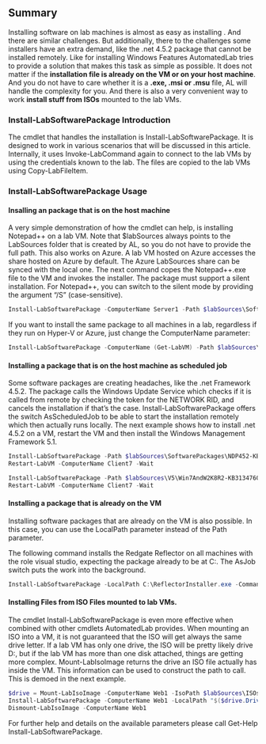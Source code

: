 ## Summary
Installing software on lab machines is almost as easy as installing <TODO Windows Features>.  And there are similar challenges. But additionally, there to the challenges some installers have an extra demand, like the .net 4.5.2 package that cannot be installed remotely. Like for installing Windows Features AutomatedLab tries to provide a solution that makes this task as simple as possible. It does not matter if the **installation file is already on the VM or on your host machine**. And you do not have to care whether it is a **.exe, .msi or .msu** file, AL will handle the complexity for you. And there is also a very convenient way to work **install stuff from ISOs** mounted to the lab VMs.

### Install-LabSoftwarePackage Introduction
The cmdlet that handles the installation is Install-LabSoftwarePackage. It is designed to work in various scenarios that will be discussed in this article.
Internally, it uses Invoke-LabCommand again to connect to the lab VMs by using the credentials known to the lab. The files are copied to the lab VMs using Copy-LabFileItem.

### Install-LabSoftwarePackage Usage
#### Insalling an package that is on the host machine
A very simple demonstration of how the cmdlet can help, is installing Notepad++ on a lab VM. Note that $labSources always points to the LabSources folder that is created by AL, so you do not have to provide the full path. This also works on Azure. A lab VM hosted on Azure accesses the share hosted on Azure by default. The Azure LabSources share can be synced with the local one.
The next command copes the Notepad++.exe file to the VM and invokes the installer. The package must support a silent installation. For Notepad++, you can switch to the silent mode by providing the argument “/S” (case-sensitive).
``` PowerShell
Install-LabSoftwarePackage -ComputerName Server1 -Path $labSources\SoftwarePackages\Notepad++.exe -CommandLine /S
```
If you want to install the same package to all machines in a lab, regardless if they run on Hyper-V or Azure, just change the ComputerName parameter:
``` PowerShell
Install-LabSoftwarePackage -ComputerName (Get-LabVM) -Path $labSources\SoftwarePackages\Notepad++.exe -CommandLine /S
```
#### Installing a package that is on the host machine as scheduled job
Some software packages are creating headaches, like the .net Framework 4.5.2. The package calls the Windows Update Service which checks if it is called from remote by checking the token for the NETWORK RID, and cancels the installation if that’s the case.
Install-LabSoftwarePackage offers the switch AsScheduledJob to be able to start the installation remotely which then actually runs locally.
The next example shows how to install .net 4.5.2 on a VM, restart the VM and then install the Windows Management Framework 5.1.

``` PowerShell
Install-LabSoftwarePackage -Path $labSources\SoftwarePackages\NDP452-KB2901907-x86-x64-AllOS-ENU.exe -CommandLine '/q /log c:\dotnet452.txt' -ComputerName Client7 -AsScheduledJob -UseShellExecute
Restart-LabVM -ComputerName Client7 -Wait

Install-LabSoftwarePackage -Path $labSources\V5\Win7AndW2K8R2-KB3134760-x64.msu -ComputerName Client7
Restart-LabVM -ComputerName Client7 -Wait
```

#### Installing a package that is already on the VM
Installing software packages that are already on the VM is also possible. In this case, you can use the LocalPath parameter instead of the Path parameter.

The following command installs the Redgate Reflector on all machines with the role visual studio, expecting the package already to be at C:\. The AsJob switch puts the work into the background.
``` PowerShell
Install-LabSoftwarePackage -LocalPath C:\ReflectorInstaller.exe -CommandLine '/qn /IAgreeToTheEula' -ComputerName (Get-LabMachine -Role VisualStudio2015) -AsJob
```
#### Installing Files from ISO Files mounted to lab VMs.
The cmdlet Install-LabSoftwarePackage is even more effective when combined with other cmdlets AutomatedLab provides. When mounting an ISO into a VM, it is not guaranteed that the ISO will get always the same drive letter. If a lab VM has only one drive, the ISO will be pretty likely drive D:, but if the lab VM has more than one disk attached, things are getting more complex.
Mount-LabIsoImage returns the drive an ISO file actually has inside the VM. This information can be used to construct the path to call. This is demoed in the next example.
``` PowerShell
$drive = Mount-LabIsoImage -ComputerName Web1 -IsoPath $labSources\ISOs\SkypeForBusiness2015.iso -PassThru
Install-LabSoftwarePackage -ComputerName Web1 -LocalPath "$($drive.DriveLetter)\Setup.exe" -CommandLine /BootStrap
Dismount-LabIsoImage -ComputerName Web1
```

For further help and details on the available parameters please call Get-Help Install-LabSoftwarePackage.
